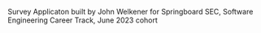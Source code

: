 Survey Applicaton built by John Welkener for Springboard SEC, Software Engineering Career Track, June 2023 cohort